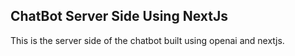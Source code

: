 ## ChatBot Server Side Using NextJs

This is the server side of the chatbot built using openai and nextjs.

